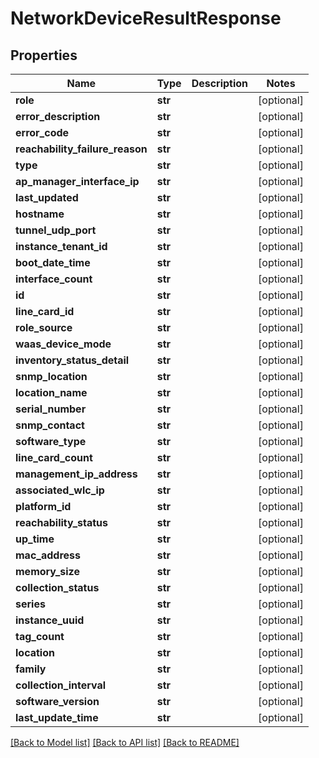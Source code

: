 # NetworkDeviceResultResponse

## Properties
Name | Type | Description | Notes
------------ | ------------- | ------------- | -------------
**role** | **str** |  | [optional] 
**error_description** | **str** |  | [optional] 
**error_code** | **str** |  | [optional] 
**reachability_failure_reason** | **str** |  | [optional] 
**type** | **str** |  | [optional] 
**ap_manager_interface_ip** | **str** |  | [optional] 
**last_updated** | **str** |  | [optional] 
**hostname** | **str** |  | [optional] 
**tunnel_udp_port** | **str** |  | [optional] 
**instance_tenant_id** | **str** |  | [optional] 
**boot_date_time** | **str** |  | [optional] 
**interface_count** | **str** |  | [optional] 
**id** | **str** |  | [optional] 
**line_card_id** | **str** |  | [optional] 
**role_source** | **str** |  | [optional] 
**waas_device_mode** | **str** |  | [optional] 
**inventory_status_detail** | **str** |  | [optional] 
**snmp_location** | **str** |  | [optional] 
**location_name** | **str** |  | [optional] 
**serial_number** | **str** |  | [optional] 
**snmp_contact** | **str** |  | [optional] 
**software_type** | **str** |  | [optional] 
**line_card_count** | **str** |  | [optional] 
**management_ip_address** | **str** |  | [optional] 
**associated_wlc_ip** | **str** |  | [optional] 
**platform_id** | **str** |  | [optional] 
**reachability_status** | **str** |  | [optional] 
**up_time** | **str** |  | [optional] 
**mac_address** | **str** |  | [optional] 
**memory_size** | **str** |  | [optional] 
**collection_status** | **str** |  | [optional] 
**series** | **str** |  | [optional] 
**instance_uuid** | **str** |  | [optional] 
**tag_count** | **str** |  | [optional] 
**location** | **str** |  | [optional] 
**family** | **str** |  | [optional] 
**collection_interval** | **str** |  | [optional] 
**software_version** | **str** |  | [optional] 
**last_update_time** | **str** |  | [optional] 

[[Back to Model list]](../README.md#documentation-for-models) [[Back to API list]](../README.md#documentation-for-api-endpoints) [[Back to README]](../README.md)


